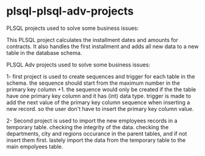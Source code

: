 # plsql-plsql-adv-projects

PLSQL projects used to solve some business issues:

This PLSQL project calculates the installment dates and amounts for contracts. It also handles the first installment and adds all new data to a new table in the database schema.

PLSQL Adv projects used to solve some business issues:

1- first project is used to create sequences and trigger for each table in the schema.
the sequence should start from the maximum number in the primary key column +1.
the sequence would only be created if the the table have one primary key column and it has (int) data type.
trigger is made to add the next value of the primary key column sequence when inserting a new record. so the user don't have to insert the primary key column value.


2- Second project is used to import the new employees records in a temporary table.
checking the integrity of the data.
checking the departments, city and regions occurance in the parent tables, and if not insert them first.
lastely import the data from the temporary table to the main empolyees table.
